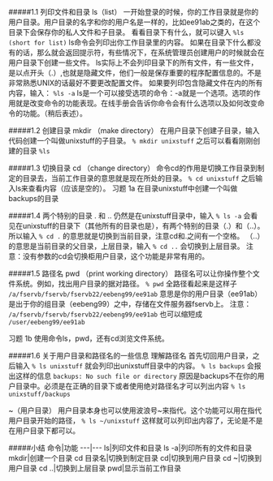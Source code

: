 #####1.1 列印文件和目录
ls（list）
一开始登录的时候，你的工作目录就是你的用户目录。用户目录的名字和你的用户名是一样的，比如ee91ab之类的，在这个目录下会保存你的私人文件和子目录。
看看目录下有什么，就可以键入
`%ls (short for list)`
ls命令会列印出你工作目录里的内容。
如果在目录下什么都没有的话，那么就会返回提示符，有些情况下，在系统管理员创建用户的时候就会在用户目录下创建一些文件。
ls实际上不会列印目录下的所有文件，有一些文件，是以点开头（.）,也就是隐藏文件，他们一般是保存重要的程序配置信息的。不是非常熟悉UNIX的话最好不要更改配置文件。
如果要列印包含隐藏文件在内的所有内容，输入：
`%ls -a`
ls是一个可以接受选项的命令：-a就是一个选项。选项的作用就是改变命令的功能表现。在线手册会告诉你命令会有什么选项以及如何改变命令的功能。（稍后表述）。

#####1.2 创建目录
mkdir （make directory）
在用户目录下创建子目录，输入代码创建一个叫做unixstuff的子目录。
`% mkdir unixstuff`
之后可以看看刚刚创建的目录
`%ls`

#####1.3 切换目录
cd （change directory）
命令cd的作用是切换工作目录到制定的目录去，当前工作目录的意思就是现在所处的目录。
`% cd unixstuff`
之后输入ls来查看内容（应该是空的）。
习题 1a
在目录unixstuff中创建一个叫做backups的目录

#####1.4 两个特别的目录 . 和 ..
仍然是在unixstuff目录中，输入
`% ls -a`
会看见在unixstuff的目录下（其他所有的目录也是），有两个特别的目录（.）和（..）。所以输入
`% cd .`
的意思就是切换到当前目录，注意cd和.之间有一个空格。
（..）的意思是当前目录的父目录，上层目录，输入
`% cd ..`
会切换到上层目录。
注意：没有参数的cd会切换柜用户目录，这个功能是非常有用的。

#####1.5 路径名
pwd （print working directory）
路径名可以让你操作整个文件系统。例如，找出用户目录的据对路径。
`% pwd`
全路径看起来是这样子
`/a/fservb/fservb/fservb22/eebeng99/ee91ab`
意思是你的用户目录（ee91ab）是出于你的组目录（eebeng99）之中，存储在文件服务器fservb上。
注意：
`/a/fservb/fservb/fservb22/eebeng99/ee91ab`
也可以缩短成
`/user/eebeng99/ee91ab`

习题 1b
使用命令ls，pwd，还有cd浏览文件系统。

#####1.6 关于用户目录和路径名的一些信息
理解路径名
首先切回用户目录，之后输入
`% ls unixstuff`
就会列印出unixstuff目录中的内容。
`% ls backups`
会报出这样的信息
`backups: No such file or directory`
原因是backups不在你的用户目录中。必须是在正确的目录下或者使用绝对路径名才可以列出内容
`% ls unixstuff/backups`

~（用户目录）
用户目录本身也可以使用波浪号~来指代。这个功能可以用在指代用户目录开始的路径，
`% ls ~/unixstuff`
这样就可以列印出内容了，无论是不是在用户目录下都可以。

#####小结
命令|功能
---|---
ls|列印文件和目录
ls -a|列印所有的文件和目录
mkdir|创建一个目录
cd 目录名|切换到制定目录
cd|切换到用户目录
cd ~|切换到用户目录
cd ..|切换到上层目录
pwd|显示当前工作目录
